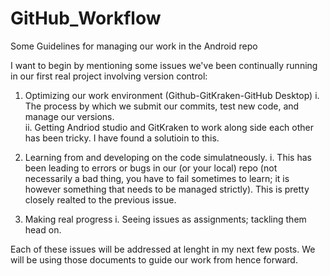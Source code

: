 # GitHub_Workflow
Some Guidelines for managing our work in the Android repo


I want to begin by mentioning some issues we've been continually running in our first real project involving version control: 


1. Optimizing our work environment (Github-GitKraken-GitHub Desktop)
    i. The process by which we submit our commits, test new code, and manage our versions.  
    ii. Getting Andriod studio and GitKraken to work along side each other has been tricky. I have found a solutioin to this.  


2. Learning from and developing on the code simulatneously.
      i. This has been leading to errors or bugs in our (or your local) repo (not necessarily a bad thing, you have to fail sometimes to            learn; it is however something that needs to be managed strictly). This is pretty closely realted to the previous issue.
    
3. Making real progress
    i. Seeing issues as assignments; tackling them head on. 
    
    
  Each of these issues will be addressed at lenght in my next few posts. We will be using those documents to guide our work from hence forward. 
